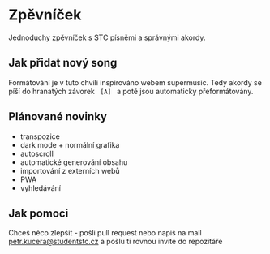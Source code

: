 # Zpěvníček
Jednoduchy zpěvníček s STC písněmi a správnými akordy.

## Jak přidat nový song
<p>Formátování je v tuto chvíli inspirováno webem supermusic. Tedy akordy se píší do hranatých závorek <code> [A] </code> a poté jsou automaticky přeformátovány.

## Plánované novinky
<ul>
    <li>transpozice</li>
    <li>dark mode + normální grafika</li>
    <li>autoscroll</li>
    <li>automatické generování obsahu</li>
    <li>importování z externích webů</li>
    <li>PWA</li>
    <li>vyhledávání</li>
</ul>

## Jak pomoci
Chceš něco zlepšit - pošli pull request nebo napiš na mail petr.kucera@studentstc.cz a pošlu ti rovnou invite do repozitáře